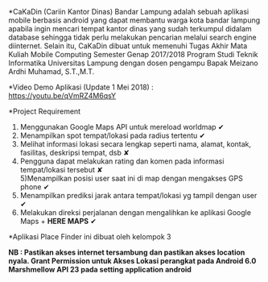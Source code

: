 *CaKaDin (Cariin Kantor Dinas) Bandar Lampung adalah sebuah aplikasi mobile berbasis android yang dapat membantu warga kota bandar lampung apabila ingin mencari tempat kantor dinas yang sudah terkumpul didalam database sehingga tidak perlu melakukan pencarian melalui search engine diinternet. Selain itu, CaKaDin dibuat untuk memenuhi Tugas Akhir Mata Kuliah Mobile Computing Semester Genap 2017/2018 Program Studi Teknik Informatika Universitas Lampung dengan dosen pengampu Bapak Meizano Ardhi Muhamad, S.T.,M.T.

*Video Demo Aplikasi (Update 1 Mei 2018) : https://youtu.be/qVmRZ4M6qsY

*Project Requirement
1) Menggunakan Google Maps API untuk mereload worldmap ✔ <br />
2) Menampilkan spot tempat/lokasi pada radius tertentu ✔ <br />
3) Melihat informasi lokasi secara lengkap seperti nama, alamat, kontak, fasilitas, deskripsi tempat, dsb ✘ <br />
4) Pengguna dapat melakukan rating dan komen pada informasi tempat/lokasi tersebut ✘ <br />
5)Menampilkan posisi user saat ini di map dengan mengakses GPS phone ✔ <br />
6) Menampilkan prediksi jarak antara tempat/lokasi yg tampil dengan user ✔ <br />
7) Melakukan direksi perjalanan dengan mengalihkan ke aplikasi Google Maps + **HERE MAPS** ✔ <br />

*Aplikasi Place Finder ini dibuat oleh kelompok 3


**NB : Pastikan akses internet tersambung dan pastikan akses location nyala. Grant Permission untuk Akses Lokasi perangkat pada Android 6.0 Marshmellow API 23 pada setting application android**
